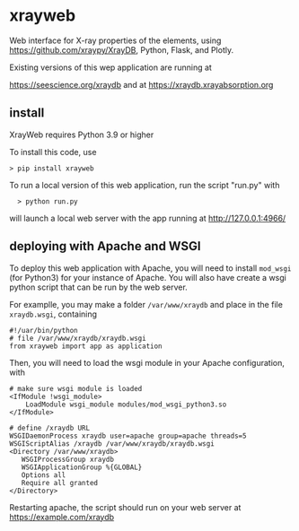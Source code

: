 # xrayweb
Web interface for X-ray properties of the elements,
using https://github.com/xraypy/XrayDB,
Python, Flask, and Plotly.

Existing versions of this wep application  are running at

 https://seescience.org/xraydb and at
 https://xraydb.xrayabsorption.org


## install

XrayWeb requires Python 3.9 or higher

To install this code, use


    > pip install xrayweb

To run a local version of this web application, run the script "run.py" with

      > python run.py

will launch a local web server with the app running at http://127.0.0.1:4966/


## deploying with Apache and WSGI

To deploy this web application with Apache, you will need to install `mod_wsgi`
(for Python3) for your instance of Apache.  You will also have create a wsgi
python script that can be run by the web server.

For examplle, you may make a folder `/var/www/xraydb` and place in the file
`xraydb.wsgi`, containing

    #!/uar/bin/python
    # file /var/www/xraydb/xraydb.wsgi
    from xrayweb import app as application


Then,  you will need to load the wsgi module in your Apache configuration, with


    # make sure wsgi module is loaded
    <IfModule !wsgi_module>
        LoadModule wsgi_module modules/mod_wsgi_python3.so
    </IfModule>

    # define /xraydb URL
    WSGIDaemonProcess xraydb user=apache group=apache threads=5
    WSGIScriptAlias /xraydb /var/www/xraydb/xraydb.wsgi
    <Directory /var/www/xraydb>
       WSGIProcessGroup xraydb
       WSGIApplicationGroup %{GLOBAL}
       Options all
       Require all granted
    </Directory>

Restarting apache,  the script should run on your web server at
https://example.com/xraydb
